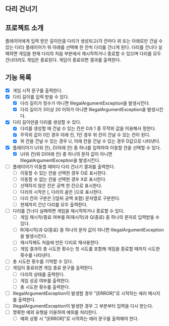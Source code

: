 ## 다리 건너기

## 프로젝트 소개
플레이어에게 입력 받은 길이만큼 다리가 생성되고(각 칸마다 위 또는 아래로만 건널 수 있는 다리)
플레이어가 위 아래를 선택해 한 칸씩 다리를 건너게 된다.
다리를 건너다 실패하면 게임을 현재 다리의 처음 부분에서 재시작하거나 종료할 수 있으며 다리를 모두 건너더라도 게임은 종료된다.
게임이 종료되면 결과를 출력한다.

## 기능 목록
- [x] 게임 시작 문구를 출력한다.
- [x] 다리 길이를 입력 받을 수 있다.
   - [x] 다리 길이가 정수가 아니면 IllegalArgumentException을 발생시킨다.
   - [x] 다리 길이가 3이상 20 이하가 아니면 IllegalArgumentException을 발생시킨다.
- [x] 다리 길이만큼 다리를 생성할 수 있다.
   - [x] 다리를 생성할 때 건널 수 있는 칸은 0과 1 중 무작위 값을 이용해서 정한다.
   - [x] 무작위 값이 0인 경우 아래 칸, 1인 경우 위 칸이 건널 수 있는 칸이 된다.
   - [x] 위 칸을 건널 수 있는 경우 U, 아래 칸을 건널 수 있는 경우 D값으로 나타낸다.
- [x] 플레이어가 U(위 칸), D(아래 칸) 중 하나를 입력하여 이동할 칸을 선택할 수 있다.
   - [x] U(위 칸)와 D(아래 칸) 중 하나의 문자 값이 아니면 IllegalArgumentException을 발생시킨다.
- [ ] 플레이어가 이동할 때마다 다리 건너기 결과를 출력한다.
   - [ ] 이동할 수 있는 칸을 선택한 경우 O로 표시한다.
   - [ ] 이동할 수 없는 칸을 선택한 경우 X로 표시한다.
   - [ ] 선택하지 않은 칸은 공백 한 칸으로 표시한다.
   - [ ] 다리의 시작은 [, 다리의 끝은 ]으로 표시한다.
   - [ ] 다리 칸의 구분은 |(앞뒤 공백 포함) 문자열로 구분한다.
   - [ ] 현재까지 건넌 다리를 모두 출력한다.
- [ ] 다리를 건너다 실패하면 게임을 재시작하거나 종료할 수 있다.
   - [ ] 게임 재시작/종료 여부를 R(재시작)과 Q(종료) 중 하나의 문자로 입력받을 수 있다.
   - [ ] R(재시작)과 Q(종료) 중 하나의 문자 값이 아니면 IllegalArgumentException을 발생시킨다.
   - [ ] 재시작해도 처음에 만든 다리로 재사용한다.
   - [ ] 게임 결과의 총 시도한 횟수는 첫 시도를 포함해 게임을 종료할 때까지 시도한 횟수를 나타낸다.
- [ ] 총 시도한 횟수를 기억할 수 있다.
- [ ] 게임이 종료되면 게임 종료 문구를 출력한다.
   - [ ] 다리의 상태를 출력한다.
   - [ ] 게임 성공 여부를 출력한다.
   - [ ] 총 시도한 횟수를 출력한다.
- [ ] IllegalArgumentException이 발생할 경우 "[ERROR]"로 시작하는 에러 메시지를 출력한다.
- [ ] IllegalArgumentException이 발생한 경우 그 부분부터 입력을 다시 받는다.
- [ ] 명확한 예외 유형을 이용하여 예외를 처리한다.
   - [ ] 예외 상황 시 "[ERROR]"로 시작하는 에러 문구를 출력해야 한다.